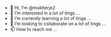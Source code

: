 - 👋 Hi, I’m @mukherje2
- 👀 I’m interested in a lot of tings ...
- 🌱 I’m currently learning a lot of tings ...
- 💞️ I’m looking to collaborate on a lot of tings ...
- 📫 How to reach me ...

<!---
mukherje2/mukherje2 is a ✨ special ✨ repository because its `README.md` (this file) appears on your GitHub profile.
You can click the Preview link to take a look at your changes.
--->
